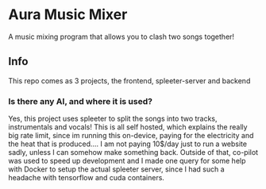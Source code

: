 # Aura Music Mixer

A music mixing program that allows you to clash two songs together!

## Info

This repo comes as 3 projects, the frontend, spleeter-server and backend

### Is there any AI, and where it is used?

Yes, this project uses spleeter to split the songs into two tracks, instrumentals and vocals! This is all self hosted, which explains the really big rate limit, since im running this on-device, paying for the electricity and the heat that is produced.... I am not paying 10$/day just to run a website sadly, unless I can somehow make something back. Outside of that, co-pilot was used to speed up development and I made one query for some help with Docker to setup the actual spleeter server, since I had such a headache with tensorflow and cuda containers.
